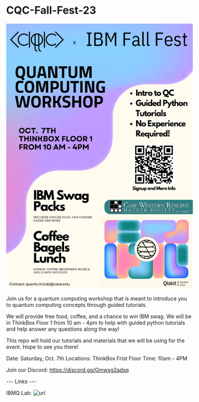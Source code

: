 # CQC-Fall-Fest-23

![alt text](<https://github.com/QPCKAC/CQC-Fall-Fest-23/blob/main/CQC x IBM Fall Fest poster.png?raw=true>)

Join us for a quantum computing workshop that is meant to introduce you to quantum computing concepts through guided tutorials.

We will provide free food, coffee, and a chance to win IBM swag. We will be in ThinkBox Floor 1 from 10 am - 4pm to help with guided python tutorials and help answer any questions along the way!

This repo will hold our tutorials and materials that we will be using for the event. Hope to see you there!

Date: Saturday, Oct. 7th
Locations: ThinkBox Frist Floor
Time: 10am - 4PM 


Join our Discord: https://discord.gg/Gmwsg2adxq

--- Links ---

IBMQ Lab: ![url](<https://learning.quantum-computing.ibm.com/>)
